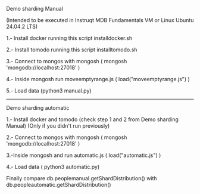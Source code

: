 Demo sharding Manual

(Intended to be executed in Instruqt MDB Fundamentals VM or Linux Ubuntu 24.04.2 LTS)

1.- Install docker running this script installdocker.sh

2.- Install tomodo running this script installtomodo.sh

3.- Connect to mongos with mongosh ( mongosh 'mongodb://localhost:27018' ) 

4.- Inside mongosh run moveemptyrange.js ( load("moveemptyrange.js") )

5.- Load data (python3 manual.py)

---------------------------------------------
Demo sharding automatic

1.- Install docker and tomodo (check step 1 and 2 from Demo sharding Manual) (Only if you didn't run previously)

2.- Connect to mongos with mongosh ( mongosh 'mongodb://localhost:27018' ) 

3.-Inside mongosh and run automatic.js ( load("automatic.js") )

4.- Load data ( python3 automatic.py)

Finally compare db.peoplemanual.getShardDistribution() with db.peopleautomatic.getShardDistribution()

